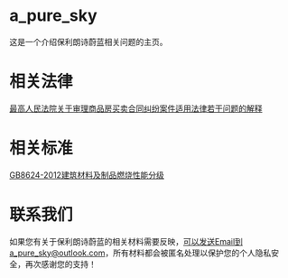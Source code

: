 # a_pure_sky
这是一个介绍保利朗诗蔚蓝相关问题的主页。
 
# 相关法律
[最高人民法院关于审理商品房买卖合同纠纷案件适用法律若干问题的解释](https://baike.baidu.com/item/%E6%9C%80%E9%AB%98%E4%BA%BA%E6%B0%91%E6%B3%95%E9%99%A2%E5%85%B3%E4%BA%8E%E5%AE%A1%E7%90%86%E5%95%86%E5%93%81%E6%88%BF%E4%B9%B0%E5%8D%96%E5%90%88%E5%90%8C%E7%BA%A0%E7%BA%B7%E6%A1%88%E4%BB%B6%E9%80%82%E7%94%A8%E6%B3%95%E5%BE%8B%E8%8B%A5%E5%B9%B2%E9%97%AE%E9%A2%98%E7%9A%84%E8%A7%A3%E9%87%8A/2902574)

# 相关标准
[GB8624-2012建筑材料及制品燃烧性能分级](https://github.com/zoumingzhe/a_pure_sky/blob/master/%E7%9B%B8%E5%85%B3%E6%A0%87%E5%87%86/GB8624-2012%E5%BB%BA%E7%AD%91%E6%9D%90%E6%96%99%E5%8F%8A%E5%88%B6%E5%93%81%E7%87%83%E7%83%A7%E6%80%A7%E8%83%BD%E5%88%86%E7%BA%A7.pdf)

# 联系我们
如果您有关于保利朗诗蔚蓝的相关材料需要反映，可以发送Email到a_pure_sky@outlook.com，所有材料都会被匿名处理以保护您的个人隐私安全，再次感谢您的支持！
